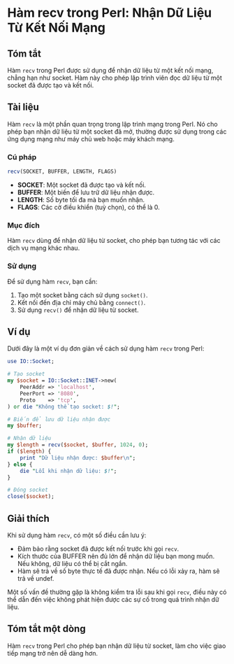<!--
Meta Description: # Hàm recv trong Perl: Nhận Dữ Liệu Từ Kết Nối Mạng ## Tóm tắt Hàm `recv` trong Perl được sử dụng để nhận dữ liệu từ một kết nối mạng, chẳng hạn như s...
Meta Keywords: socket, liệu, nhận, recv, hàm
-->

# Hàm recv trong Perl: Nhận Dữ Liệu Từ Kết Nối Mạng

## Tóm tắt
Hàm `recv` trong Perl được sử dụng để nhận dữ liệu từ một kết nối mạng, chẳng hạn như socket. Hàm này cho phép lập trình viên đọc dữ liệu từ một socket đã được tạo và kết nối. 

## Tài liệu
Hàm `recv` là một phần quan trọng trong lập trình mạng trong Perl. Nó cho phép bạn nhận dữ liệu từ một socket đã mở, thường được sử dụng trong các ứng dụng mạng như máy chủ web hoặc máy khách mạng.

### Cú pháp
```perl
recv(SOCKET, BUFFER, LENGTH, FLAGS)
```

- **SOCKET**: Một socket đã được tạo và kết nối.
- **BUFFER**: Một biến để lưu trữ dữ liệu nhận được.
- **LENGTH**: Số byte tối đa mà bạn muốn nhận.
- **FLAGS**: Các cờ điều khiển (tuỳ chọn), có thể là 0.

### Mục đích
Hàm `recv` dùng để nhận dữ liệu từ socket, cho phép bạn tương tác với các dịch vụ mạng khác nhau.

### Sử dụng
Để sử dụng hàm `recv`, bạn cần:
1. Tạo một socket bằng cách sử dụng `socket()`.
2. Kết nối đến địa chỉ máy chủ bằng `connect()`.
3. Sử dụng `recv()` để nhận dữ liệu từ socket.

## Ví dụ
Dưới đây là một ví dụ đơn giản về cách sử dụng hàm `recv` trong Perl:

```perl
use IO::Socket;

# Tạo socket
my $socket = IO::Socket::INET->new(
    PeerAddr => 'localhost',
    PeerPort => '8080',
    Proto    => 'tcp',
) or die "Không thể tạo socket: $!";

# Biến để lưu dữ liệu nhận được
my $buffer;

# Nhận dữ liệu
my $length = recv($socket, $buffer, 1024, 0);
if ($length) {
    print "Dữ liệu nhận được: $buffer\n";
} else {
    die "Lỗi khi nhận dữ liệu: $!";
}

# Đóng socket
close($socket);
```

## Giải thích
Khi sử dụng hàm `recv`, có một số điều cần lưu ý:
- Đảm bảo rằng socket đã được kết nối trước khi gọi `recv`.
- Kích thước của BUFFER nên đủ lớn để nhận dữ liệu bạn mong muốn. Nếu không, dữ liệu có thể bị cắt ngắn.
- Hàm sẽ trả về số byte thực tế đã được nhận. Nếu có lỗi xảy ra, hàm sẽ trả về undef.

Một số vấn đề thường gặp là không kiểm tra lỗi sau khi gọi `recv`, điều này có thể dẫn đến việc không phát hiện được các sự cố trong quá trình nhận dữ liệu.

## Tóm tắt một dòng
Hàm `recv` trong Perl cho phép bạn nhận dữ liệu từ socket, làm cho việc giao tiếp mạng trở nên dễ dàng hơn.